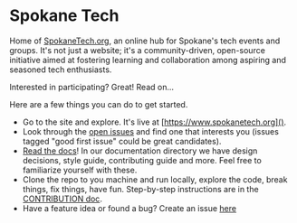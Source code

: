 # Spokane Tech

Home of [SpokaneTech.org](https://SpokaneTech.org), an online hub for Spokane's
tech events and groups. It's not just a website; it's a community-driven,
open-source initiative aimed at fostering learning and collaboration among
aspiring and seasoned tech enthusiasts.

Interested in participating? Great! Read on...

Here are a few things you can do to get started.

 - Go to the site and explore. It's live at [https://www.spokanetech.org]().
 - Look through the [open issues](https://github.com/SpokaneTech/SpokaneTech_Py/issues) and find one that interests you (issues tagged "good first issue" could be great candidates).
 - [Read the docs](https://docs.spokanetech.org/)! In our documentation directory we have design decisions, style guide, contributing guide and more. Feel free to familiarize yourself with these.
 - Clone the repo to you machine and run locally, explore the code, break things, fix things, have fun. Step-by-step instructions are in the [CONTRIBUTION doc](https://docs.spokanetech.org/CONTRIBUTING/).
 - Have a feature idea or found a bug? Create an issue [here](https://github.com/SpokaneTech/SpokaneTech_Py/issues/new/choose)

